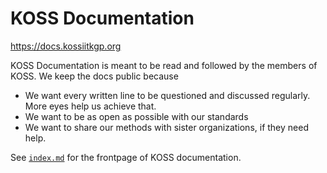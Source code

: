 # KOSS Documentation

https://docs.kossiitkgp.org

KOSS Documentation is meant to be read and followed by the members of KOSS. We keep the docs public because
 - We want every written line to be questioned and discussed regularly. More eyes help us achieve that.
 - We want to be as open as possible with our standards
 - We want to share our methods with sister organizations, if they need help.

See [`index.md`](./index.md) for the frontpage of KOSS documentation.
